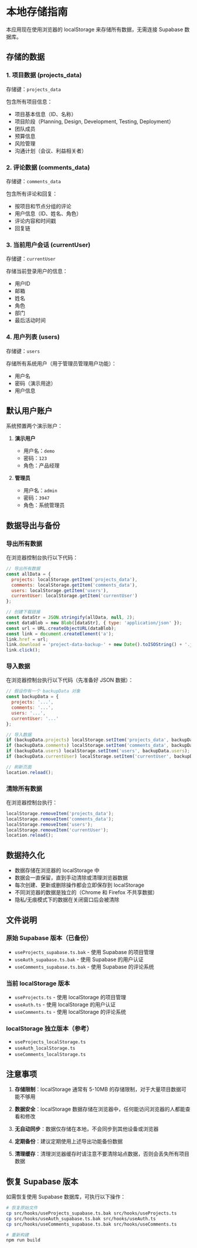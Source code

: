 # 本地存储指南

本应用现在使用浏览器的 localStorage 来存储所有数据，无需连接 Supabase 数据库。

## 存储的数据

### 1. 项目数据 (projects_data)
存储键：`projects_data`

包含所有项目信息：
- 项目基本信息（ID、名称）
- 项目阶段（Planning, Design, Development, Testing, Deployment）
- 团队成员
- 预算信息
- 风险管理
- 沟通计划（会议、利益相关者）

### 2. 评论数据 (comments_data)
存储键：`comments_data`

包含所有评论和回复：
- 按项目和节点分组的评论
- 用户信息（ID、姓名、角色）
- 评论内容和时间戳
- 回复链

### 3. 当前用户会话 (currentUser)
存储键：`currentUser`

存储当前登录用户的信息：
- 用户ID
- 邮箱
- 姓名
- 角色
- 部门
- 最后活动时间

### 4. 用户列表 (users)
存储键：`users`

存储所有系统用户（用于管理员管理用户功能）：
- 用户名
- 密码（演示用途）
- 用户信息

## 默认用户账户

系统预置两个演示账户：

1. **演示用户**
   - 用户名：`demo`
   - 密码：`123`
   - 角色：产品经理

2. **管理员**
   - 用户名：`admin`
   - 密码：`3947`
   - 角色：系统管理员

## 数据导出与备份

### 导出所有数据
在浏览器控制台执行以下代码：

```javascript
// 导出所有数据
const allData = {
  projects: localStorage.getItem('projects_data'),
  comments: localStorage.getItem('comments_data'),
  users: localStorage.getItem('users'),
  currentUser: localStorage.getItem('currentUser')
};

// 创建下载链接
const dataStr = JSON.stringify(allData, null, 2);
const dataBlob = new Blob([dataStr], { type: 'application/json' });
const url = URL.createObjectURL(dataBlob);
const link = document.createElement('a');
link.href = url;
link.download = 'project-data-backup-' + new Date().toISOString() + '.json';
link.click();
```

### 导入数据
在浏览器控制台执行以下代码（先准备好 JSON 数据）：

```javascript
// 假设你有一个 backupData 对象
const backupData = {
  projects: '...',
  comments: '...',
  users: '...',
  currentUser: '...'
};

// 导入数据
if (backupData.projects) localStorage.setItem('projects_data', backupData.projects);
if (backupData.comments) localStorage.setItem('comments_data', backupData.comments);
if (backupData.users) localStorage.setItem('users', backupData.users);
if (backupData.currentUser) localStorage.setItem('currentUser', backupData.currentUser);

// 刷新页面
location.reload();
```

### 清除所有数据
在浏览器控制台执行：

```javascript
localStorage.removeItem('projects_data');
localStorage.removeItem('comments_data');
localStorage.removeItem('users');
localStorage.removeItem('currentUser');
location.reload();
```

## 数据持久化

- 数据存储在浏览器的 localStorage 中
- 数据会一直保留，直到手动清除或清理浏览器数据
- 每次创建、更新或删除操作都会立即保存到 localStorage
- 不同浏览器的数据是独立的（Chrome 和 Firefox 不共享数据）
- 隐私/无痕模式下的数据在关闭窗口后会被清除

## 文件说明

### 原始 Supabase 版本（已备份）
- `useProjects_supabase.ts.bak` - 使用 Supabase 的项目管理
- `useAuth_supabase.ts.bak` - 使用 Supabase 的用户认证
- `useComments_supabase.ts.bak` - 使用 Supabase 的评论系统

### 当前 localStorage 版本
- `useProjects.ts` - 使用 localStorage 的项目管理
- `useAuth.ts` - 使用 localStorage 的用户认证
- `useComments.ts` - 使用 localStorage 的评论系统

### localStorage 独立版本（参考）
- `useProjects_localStorage.ts`
- `useAuth_localStorage.ts`
- `useComments_localStorage.ts`

## 注意事项

1. **存储限制**：localStorage 通常有 5-10MB 的存储限制，对于大量项目数据可能不够用

2. **数据安全**：localStorage 数据存储在浏览器中，任何能访问浏览器的人都能查看和修改

3. **无自动同步**：数据仅存储在本地，不会同步到其他设备或浏览器

4. **定期备份**：建议定期使用上述导出功能备份数据

5. **清理缓存**：清理浏览器缓存时请注意不要清除站点数据，否则会丢失所有项目数据

## 恢复 Supabase 版本

如需恢复使用 Supabase 数据库，可执行以下操作：

```bash
# 恢复原始文件
cp src/hooks/useProjects_supabase.ts.bak src/hooks/useProjects.ts
cp src/hooks/useAuth_supabase.ts.bak src/hooks/useAuth.ts
cp src/hooks/useComments_supabase.ts.bak src/hooks/useComments.ts

# 重新构建
npm run build
```
